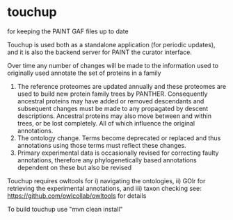 # touchup
for keeping the PAINT GAF files up to date

Touchup is used both as a standalone application (for periodic updates), and it is also the backend server for PAINT the curator interface.

Over time any number of changes will be made to the information used to originally used annotate the set of proteins in a family
1. The reference proteomes are updated annually and these proteomes are used to build new protein family trees by PANTHER. Consequently ancestral proteins may have added or removed descendants and subsequent changes must be made to any propagated by descent descriptions. Ancestral proteins may also move between and within trees, or be lost completely. All of which influence the original annotations.
2. The ontology change. Terms become deprecated or replaced and thus annotations using those terms must reflect these changes.
3. Primary experimental data is occasionally revised for correcting faulty annotations, therefore any phylogenetically based annotations dependent on these but also be revised

Touchup requires owltools for i) navigating the ontologies, ii) GOlr for retrieving the experimental annotations, and iii) taxon checking see: https://github.com/owlcollab/owltools for details

To build touchup use "mvn clean install"
